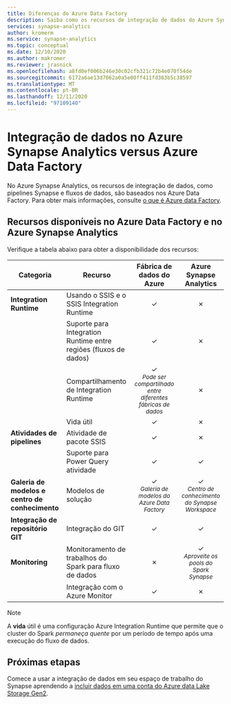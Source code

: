 ```yaml
---
title: Diferenças do Azure Data Factory
description: Saiba como os recursos de integração de dados do Azure Synapse Analytics diferem dos Azure Data Factory
services: synapse-analytics
author: kromerm
ms.service: synapse-analytics
ms.topic: conceptual
ms.date: 12/10/2020
ms.author: makromer
ms.reviewer: jrasnick
ms.openlocfilehash: a8fd0ef006b246e30c02cfb321c72b4e070f54de
ms.sourcegitcommit: 6172a6ae13d7062a0a5e00ff411fd363b5c38597
ms.translationtype: MT
ms.contentlocale: pt-BR
ms.lasthandoff: 12/11/2020
ms.locfileid: "97109140"
---
```

# <a name="data-integration-in-azure-synapse-analytics-versus-azure-data-factory"></a>Integração de dados no Azure Synapse Analytics versus Azure Data Factory

No Azure Synapse Analytics, os recursos de integração de dados, como pipelines Synapse e fluxos de dados, são baseados nos Azure Data Factory. Para obter mais informações, consulte [o que é Azure data Factory](../../data-factory/introduction.md).


## <a name="available-features-in-azure-data-factory-and-azure-synapse-analytics"></a>Recursos disponíveis no Azure Data Factory e no Azure Synapse Analytics

Verifique a tabela abaixo para obter a disponibilidade dos recursos:

| Categoria                 | Recurso    |  Fábrica de dados do Azure  | Azure Synapse Analytics |
| ------------------------ | ---------- | :------------------: | :---------------------: |
| **Integration Runtime**  | Usando o SSIS e o SSIS Integration Runtime | ✓ | ✗ |
|                          | Suporte para Integration Runtime entre regiões (fluxos de dados) | ✓ | ✗ |
|                          | Compartilhamento de Integration Runtime | ✓<br><small>*Pode ser compartilhado entre diferentes fábricas de dados* | ✗ |
|                          | Vida útil | ✓ | ✗ |
| **Atividades de pipelines** | Atividade de pacote SSIS | ✓ | ✗ |
|                          | Suporte para Power Query atividade | ✓ | ✓ |
| **Galeria de modelos e centro de conhecimento** | Modelos de solução | ✓<br><small>*Galeria de modelos do Azure Data Factory* | ✓<br><small>*Centro de conhecimento do Synapse Workspace* |
| **Integração de repositório GIT** | Integração do GIT | ✓ | ✓ |
| **Monitoring**           | Monitoramento de trabalhos do Spark para fluxo de dados | ✗ | ✓<br><small>*Aproveite os pools do Spark Synapse* |
|                          | Integração com o Azure Monitor | ✓ | ✗ |

> [!Note]
> A **vida** útil é uma configuração Azure Integration Runtime que permite que o cluster do Spark *permaneça quente* por um período de tempo após uma execução do fluxo de dados.
>


## <a name="next-steps"></a>Próximas etapas

Comece a usar a integração de dados em seu espaço de trabalho do Synapse aprendendo a [incluir dados em uma conta do Azure data Lake Storage Gen2](data-integration-data-lake.md).
